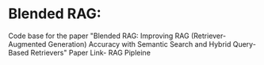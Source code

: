 # Blended RAG: 
Code base for the paper "Blended RAG: Improving RAG (Retriever-Augmented Generation) Accuracy with Semantic Search and Hybrid Query-Based Retrievers"
Paper Link- 
RAG Pipleine
